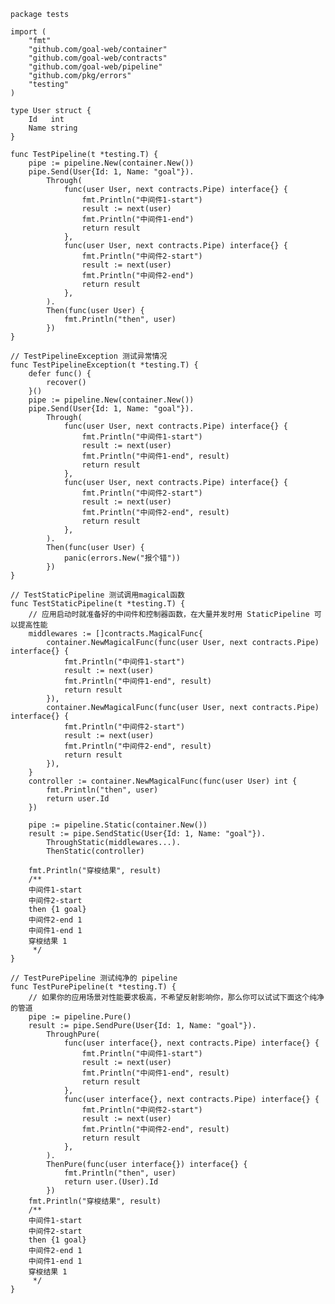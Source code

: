     
    package tests
    
    import (
        "fmt"
        "github.com/goal-web/container"
        "github.com/goal-web/contracts"
        "github.com/goal-web/pipeline"
        "github.com/pkg/errors"
        "testing"
    )
    
    type User struct {
        Id   int
        Name string
    }
    
    func TestPipeline(t *testing.T) {
        pipe := pipeline.New(container.New())
        pipe.Send(User{Id: 1, Name: "goal"}).
            Through(
                func(user User, next contracts.Pipe) interface{} {
                    fmt.Println("中间件1-start")
                    result := next(user)
                    fmt.Println("中间件1-end")
                    return result
                },
                func(user User, next contracts.Pipe) interface{} {
                    fmt.Println("中间件2-start")
                    result := next(user)
                    fmt.Println("中间件2-end")
                    return result
                },
            ).
            Then(func(user User) {
                fmt.Println("then", user)
            })
    }
    
    // TestPipelineException 测试异常情况
    func TestPipelineException(t *testing.T) {
        defer func() {
            recover()
        }()
        pipe := pipeline.New(container.New())
        pipe.Send(User{Id: 1, Name: "goal"}).
            Through(
                func(user User, next contracts.Pipe) interface{} {
                    fmt.Println("中间件1-start")
                    result := next(user)
                    fmt.Println("中间件1-end", result)
                    return result
                },
                func(user User, next contracts.Pipe) interface{} {
                    fmt.Println("中间件2-start")
                    result := next(user)
                    fmt.Println("中间件2-end", result)
                    return result
                },
            ).
            Then(func(user User) {
                panic(errors.New("报个错"))
            })
    }
    
    // TestStaticPipeline 测试调用magical函数
    func TestStaticPipeline(t *testing.T) {
        // 应用启动时就准备好的中间件和控制器函数，在大量并发时用 StaticPipeline 可以提高性能
        middlewares := []contracts.MagicalFunc{
            container.NewMagicalFunc(func(user User, next contracts.Pipe) interface{} {
                fmt.Println("中间件1-start")
                result := next(user)
                fmt.Println("中间件1-end", result)
                return result
            }),
            container.NewMagicalFunc(func(user User, next contracts.Pipe) interface{} {
                fmt.Println("中间件2-start")
                result := next(user)
                fmt.Println("中间件2-end", result)
                return result
            }),
        }
        controller := container.NewMagicalFunc(func(user User) int {
            fmt.Println("then", user)
            return user.Id
        })
    
        pipe := pipeline.Static(container.New())
        result := pipe.SendStatic(User{Id: 1, Name: "goal"}).
            ThroughStatic(middlewares...).
            ThenStatic(controller)
    
        fmt.Println("穿梭结果", result)
        /**
        中间件1-start
        中间件2-start
        then {1 goal}
        中间件2-end 1
        中间件1-end 1
        穿梭结果 1
         */
    }
    
    // TestPurePipeline 测试纯净的 pipeline
    func TestPurePipeline(t *testing.T) {
        // 如果你的应用场景对性能要求极高，不希望反射影响你，那么你可以试试下面这个纯净的管道
        pipe := pipeline.Pure()
        result := pipe.SendPure(User{Id: 1, Name: "goal"}).
            ThroughPure(
                func(user interface{}, next contracts.Pipe) interface{} {
                    fmt.Println("中间件1-start")
                    result := next(user)
                    fmt.Println("中间件1-end", result)
                    return result
                },
                func(user interface{}, next contracts.Pipe) interface{} {
                    fmt.Println("中间件2-start")
                    result := next(user)
                    fmt.Println("中间件2-end", result)
                    return result
                },
            ).
            ThenPure(func(user interface{}) interface{} {
                fmt.Println("then", user)
                return user.(User).Id
            })
        fmt.Println("穿梭结果", result)
        /**
        中间件1-start
        中间件2-start
        then {1 goal}
        中间件2-end 1
        中间件1-end 1
        穿梭结果 1
         */
    }
    
